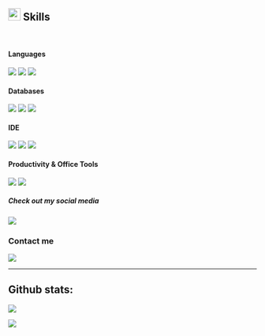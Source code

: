 ## <img src="https://media2.giphy.com/media/QssGEmpkyEOhBCb7e1/giphy.gif?cid=ecf05e47a0n3gi1bfqntqmob8g9aid1oyj2wr3ds3mg700bl&rid=giphy.gif" width ="25"><b> Skills</b>
<br>

<h4> Languages </h4>
<span> 
  <img src="https://img.shields.io/badge/HTML5-E34F26?style=for-the-badge&logo=html5&logoColor=white">
  <img src="https://img.shields.io/badge/CSS-1572B6?style=for-the-badge&logo=css3&logoColor=white">
  <img src="https://img.shields.io/badge/Java-%23ED8B00.svg?style=for-the-badge&logo=java&logoColor=white">
</span>

<h4> Databases </h4>
<span>
  <img src="https://img.shields.io/badge/MySQL-005C84?style=for-the-badge&logo=mysql&logoColor=white">
  <img src="https://img.shields.io/badge/SQLite-003B57?style=for-the-badge&logo=sqlite&logoColor=white">
  <img src="https://img.shields.io/badge/PostgreSQL-316192?style=for-the-badge&logo=postgresql&logoColor=white">
</span>

<h4> IDE </h4>
<span>
  <img src="https://img.shields.io/badge/Eclipse-2C2255?style=for-the-badge&logo=eclipse&logoColor=white">
  <img src="https://img.shields.io/badge/IntelliJ%20IDEA-000000?style=for-the-badge&logo=intellij-idea&logoColor=white">
  <img src="https://img.shields.io/badge/Visual_Studio_Code-0078D4?style=for-the-badge&logo=visual%20studio%20code&logoColor=white">
</span>

<h4> Productivity & Office Tools </h4>
<span>
  <img src="https://img.shields.io/badge/github-%23121011.svg?style=for-the-badge&logo=github&logoColor=white">
  <img src="https://img.shields.io/badge/Microsoft_Excel-217346?style=for-the-badge&logo=microsoft-excel&logoColor=white">
</span>

<h5> 
  Check out my social media
</h5>


<a href="https://www.instagram.com/agus_arram/?next=%2F">
  <img src="https://img.shields.io/badge/Instagram-%23E4405F.svg?style=for-the-badge&logo=Instagram&logoColor=white">
</a>

<h3>Contact me</h3>

<p>
  <a href="mailto:arrambide.agustin@gmail.com?subject=Feedback%20From%20Github&body=Hello,">
    <img src="https://img.shields.io/badge/Gmail-D14836?style=for-the-badge&logo=gmail&logoColor=white" />
  </a>
</p>

----

<h2>Github stats:</h2> 


<!-- Stats generales -->
[![](https://github-readme-stats.vercel.app/api?username=agusArram&show_icons=true&theme=tokyonight&hide_border=true&include_all_commits=true&count_private=true&cache_seconds=1800&v=1)](https://github.com/agusArram)

<!-- Racha -->
[![](https://github-readme-streak-stats.herokuapp.com/?user=agusArram&theme=material-palenight)](https://github.com/agusArram)

<!--  

<!-- Repos fijados 
[![AdminNegocio](https://github-readme-stats.vercel.app/api/pin/?username=agusArram&repo=AdminNegocio&theme=tokyonight&cache_seconds=1800&v=1)](https://github.com/agusArram/AdminNegocio)
[![adminNegocioWeb](https://github-readme-stats.vercel.app/api/pin/?username=agusArram&repo=adminNegocioWeb&theme=tokyonight&cache_seconds=1800&v=1)](https://github.com/agusArram/adminNegocioWeb)



  gráfico de actividad  
[![Actividad](https://github-readme-activity-graph.vercel.app/graph?username=agusArram&theme=github-compact&radius=8&area=true&cache_seconds=1800&v=2)](https://github.com/agusArram)

[![Top Langs](https://github-readme-stats.vercel.app/api/top-langs/?username=agusArram&layout=compact&theme=tokyonight&hide_border=true&langs_count=8&cache_seconds=1800&v=2)](https://github.com/agusArram)

[![trophy](https://github-profile-trophy.vercel.app/?username=agusArram&theme=onedark&no-frame=true&no-bg=true&margin-w=8&margin-h=8)](https://github.com/ryo-ma/github-profile-trophy)

-->
